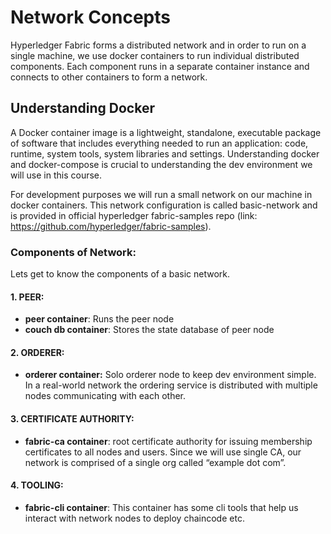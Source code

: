 # Network Concepts

Hyperledger Fabric forms a distributed network and in order to run on a single machine, we use docker containers to run individual distributed components. Each component runs in a separate container instance and connects to other containers to form a network.

## Understanding Docker

A Docker container image is a lightweight, standalone, executable package of software that includes everything needed to run an application: code, runtime, system tools, system libraries and settings. Understanding docker and docker-compose is crucial to understanding the dev environment we will use in this course.

For development purposes we will run a small network on our machine in docker containers. This network configuration is called basic-network and is provided in official hyperledger fabric-samples repo (link: https://github.com/hyperledger/fabric-samples).

### Components of Network:

Lets get to know the components of a basic network.

#### 1. PEER:

- <b>peer container</b>: Runs the peer node
- <b>couch db container</b>: Stores the state database of peer node

#### 2. ORDERER:

- <b>orderer container:</b> Solo orderer node to keep dev environment simple. In a real-world network the ordering service is distributed with multiple nodes communicating with each other.

#### 3. CERTIFICATE AUTHORITY:

- <b>fabric-ca container</b>: root certificate authority for issuing membership certificates to all nodes and users. Since we will use single CA, our network is comprised of a single org called “example dot com”.

#### 4. TOOLING:

- <b>fabric-cli container</b>: This container has some cli tools that help us interact with network nodes to deploy chaincode etc.
